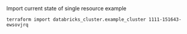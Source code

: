 ## 

Import current state of single resource example

```
terraform import databricks_cluster.example_cluster 1111-151643-ewsovjrq
```